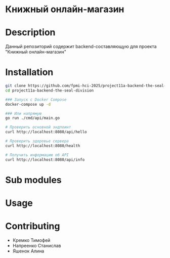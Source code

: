 # Книжный онлайн-магазин

# Description
Данный репозиторий содержит backend-составляющую для проекта "Книжный онлайн-магазин"

# Installation
```bash
git clone https://github.com/fpmi-hci-2025/project11a-backend-the-seal-division.git
cd project11a-backend-the-seal-division

### Запуск с Docker Compose
docker-compose up -d

### Или напрямую
go run ./cmd/api/main.go

```

```bash
# Проверить основной эндпоинт
curl http://localhost:8080/api/hello

# Проверить здоровье сервера
curl http://localhost:8080/health

# Получить информацию об API
curl http://localhost:8080/api/info
```

# Sub modules

# Usage

# Contributing
- Кремко Тимофей
- Напреенко Станислав
- Яшенок Алина
